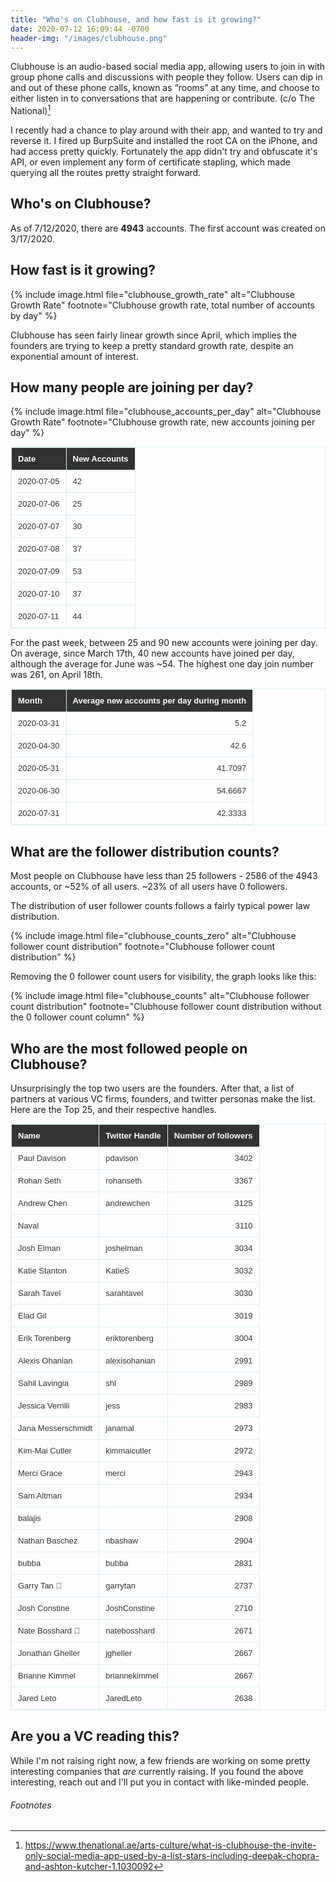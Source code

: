 ```yaml
---
title: "Who's on Clubhouse, and how fast is it growing?"
date: 2020-07-12 16:09:44 -0700
header-img: "/images/clubhouse.png"
---
```

<style>
table {
    border: solid 1px #DDEEEE;
    border-collapse: collapse;
    border-spacing: 0;
    font: normal 13px Arial, sans-serif;
}
thead th {
    background-color: #333;
    border: solid 1px #DDEEEE;
    color: #fff;
    padding: 10px;
    font-weight: bold;
    text-align: left;
    font-style: normal;
}
tbody td {
    border: solid 1px #DDEEEE;
    color: #333;
    padding: 10px;
    text-shadow: 1px 1px 1px #fff;
}
</style>

Clubhouse is an audio-based social media app, allowing users to join in with group phone calls and discussions with people they follow. Users can dip in and out of these phone calls, known as “rooms” at any time, and choose to either listen in to conversations that are happening or contribute. (c/o The National)[^1]

I recently had a chance to play around with their app, and wanted to try and reverse it. I fired up BurpSuite and installed the root CA on the iPhone, and had access pretty quickly. Fortunately the app didn't try and obfuscate it's API, or even implement any form of certificate stapling, which made querying all the routes pretty straight forward.

## Who's on Clubhouse?

As of 7/12/2020, there are **4943** accounts. The first account was created on 3/17/2020.

## How fast is it growing? 

{% include image.html file="clubhouse_growth_rate" alt="Clubhouse Growth Rate" footnote="Clubhouse growth rate, total number of accounts by day" %}

Clubhouse has seen fairly linear growth since April, which implies the founders are trying to keep a pretty standard growth rate, despite an exponential amount of interest.

## How many people are joining per day?

{% include image.html file="clubhouse_accounts_per_day" alt="Clubhouse Growth Rate" footnote="Clubhouse growth rate, new accounts joining per day" %}

| Date       | New Accounts |
|------------|--------------|
| 2020-07-05 | 42           |
| 2020-07-06 | 25           |
| 2020-07-07 | 30           |
| 2020-07-08 | 37           |
| 2020-07-09 | 53           |
| 2020-07-10 | 37           |
| 2020-07-11 | 44           |

For the past week, between 25 and 90 new accounts were joining per day. On average, since March 17th, 40 new accounts have joined per day, although the average for June was \~54. The highest one day join number was 261, on April 18th.

| Month               |   Average new accounts per day during month |
|:--------------------|---------:|
| 2020-03-31 |   5.2    |
| 2020-04-30 |  42.6    |
| 2020-05-31 |  41.7097 |
| 2020-06-30 |  54.6667 |
| 2020-07-31 |  42.3333 |

## What are the follower distribution counts? 

Most people on Clubhouse have less than 25 followers - 2586 of the 4943 accounts, or \~52% of all users. \~23% of all users have 0 followers.

The distribution of user follower counts follows a fairly typical power law distribution. 


{% include image.html file="clubhouse_counts_zero" alt="Clubhouse follower count distribution" footnote="Clubhouse follower count distribution" %}

Removing the 0 follower count users for visibility, the graph looks like this:


{% include image.html file="clubhouse_counts" alt="Clubhouse follower count distribution" footnote="Clubhouse follower count distribution without the 0 follower count column" %}



## Who are the most followed people on Clubhouse?

Unsurprisingly the top two users are the founders. After that, a list of partners at various VC firms, founders, and twitter personas make the list. Here are the Top 25, and their respective handles.

| Name               | Twitter Handle       |   Number of followers |
|:-------------------|:--------------|----------------:|
| Paul Davison       | pdavison      |            3402 |
| Rohan Seth         | rohanseth     |            3367 |
| Andrew Chen        | andrewchen    |            3125 |
| Naval              |               |            3110 |
| Josh Elman         | joshelman     |            3034 |
| Katie Stanton      | KatieS        |            3032 |
| Sarah Tavel        | sarahtavel    |            3030 |
| Elad Gil           |               |            3019 |
| Erik Torenberg     | eriktorenberg |            3004 |
| Alexis Ohanian     | alexisohanian |            2991 |
| Sahil Lavingia     | shl           |            2989 |
| Jessica Verrilli   | jess          |            2983 |
| Jana Messerschmidt | janamal       |            2973 |
| Kim-Mai Cutler     | kimmaicutler  |            2972 |
| Merci Grace        | merci         |            2943 |
| Sam Altman         |               |            2934 |
| balajis            |               |            2908 |
| Nathan Baschez     | nbashaw       |            2904 |
| bubba              | bubba         |            2831 |
| Garry Tan 🍔       | garrytan      |            2737 |
| Josh Constine      | JoshConstine  |            2710 |
| Nate Bosshard 🔭   | natebosshard  |            2671 |
| Jonathan Gheller   | jgheller      |            2667 |
| Brianne Kimmel     | briannekimmel |            2667 |
| Jared Leto         | JaredLeto     |            2638 |

## Are you a VC reading this?

While I'm not raising right now, a few friends are working on some pretty interesting companies that _are_ currently raising. If you found the above interesting, reach out and I'll put you in contact with like-minded people.

###### Footnotes

[^1]: https://www.thenational.ae/arts-culture/what-is-clubhouse-the-invite-only-social-media-app-used-by-a-list-stars-including-deepak-chopra-and-ashton-kutcher-1.1030092